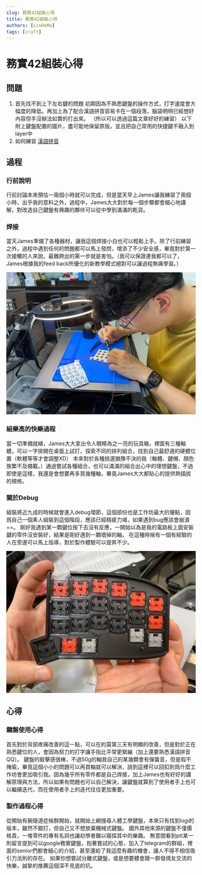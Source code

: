 ```yaml
---
slug: 務實42組裝心得
title: 務實42組裝心得
authors: [LinHeMa]
tags: [craft]
---
```


#  務實42組裝心得

## 問題
1. 首先找不到上下左右鍵的問題
初期因為不熟悉鍵盤的操作方式，打字速度會大幅度的降低。再加上為了配合漢語拼音容易卡在一個段落，腦袋明明已經想好內容但手沒辦法如實的打出來。
（所以可以透過這篇文章好好的練習）
以下附上鍵盤配置的圖片，盡可能地保留原版，並且把自己常用的快捷鍵不融入到layer中
2. 如何練習 
 [漢語拼音](http://www.daziba.cn/pylx/)

## 過程
### 行前說明
行前討論本來預估一兩個小時就可以完成，但是當天早上James讓我練習了兩個小時，出乎我的意料之外，過程中，James大大對於每一個步驟都會細心地講解，對改造自己鍵盤有興趣的夥伴可以從中學到滿滿的乾貨。

### 焊接
當天James準備了各種器材，讓我這個焊接小白也可以輕鬆上手。除了行前練習之外，過程中遇到任何的問題都可以馬上發問，增添了不少安全感，畢竟對於第一次接觸的人來說，最難跨出的第一步就是害怕。（我可以保證連我都可以了，James根據我的feed back所優化的新教學模式絕對可以讓過程無痛學習。）

![鍵盤焊接](./engineerIsWhoIAm.jpg)

### 組樂高的快樂過程
當一切準備就緒，James大大拿出令人眼睛為之一亮的玩具箱，裡面有三種軸體，可以一字排開在桌面上試打，探索不同的排列組合，找到自己最舒適的硬體位置（軟體等等才會調整XD）
本來對於各種挑選猶豫不決的我（軸體、鍵帽、顏色族繁不及備載。）通過嘗試各種組合，也可以滿滿的組合出心中的理想鍵盤，不過即使是這樣，我還是會想要再多買幾種軸，畢竟James大大都貼心的提供熱插拔的規格。

### 關於Debug
組裝將近九成的時候就會進入debug環節，這個部份也是工作坊最大的優點，因爲自己一個素人組裝到這個階段，應該已經精疲力竭，如果遇到bug應該會崩潰==。
剛好我遇到某一顆鍵位按下去沒有反應，一開始以為是我的電路板上面安裝鍵的零件沒安裝好，結果是剛好遇到一顆壞掉的軸。
在這種時候有一個有經驗的人在旁邊可以馬上指導，對於製作體驗可以提昇不少。

![鍵盤使用軸](./keyboardSwitches.JPG)

## 心得
### 鍵盤使用心得
首先對於背部疼痛改善的這一點，可以在約莫第三天有明顯的改善，但是對於正在熟悉鍵位的人，會因為努力的打字讓手指比平常更緊繃（加上還要熟悉漢語拼音QQ）。
鍵盤的敲擊感很棒，不過50g的軸我自己的某幾顆會有彈簧音，但是瑕不掩瑜，畢竟這個小小的問題可以再買軸就可以解決，說到這裡可以回扣到爲什麼工作坊會更加吸引我。因為幾乎所有零件都是自己焊接，加上James也有好好的講解原理與方法，所以如果有問題也可以自己解決，讓鍵盤就算到了使用者手上也可以繼續迭代，而在使用者手上的迭代往往更加重要。
### 製作過程心得
從開始有腕隧道症候群開始，就開始上網搜尋人體工學鍵盤，本來只有找到logi的版本，雖然不錯打，但自己又不想放棄機械式鍵盤。
國外其他來源的鍵盤不僅價格貴，一堆零件的專有名詞也讓初學者難以窺探其中的樂趣。
無意間看到ptt某一則留言提到可以google務實鍵盤，抱著嘗試的心態，加入了telegram的群組，裡面的senior們都會細心的介紹，甚至還給了我這麼有趣的機會，讓人不得不相信吸引力法則的存在。
如果你想嘗試分離式鍵盤，或是想要體會跟一群發燒友交流的快樂，誠摯的推薦這個深不見底的坑。
